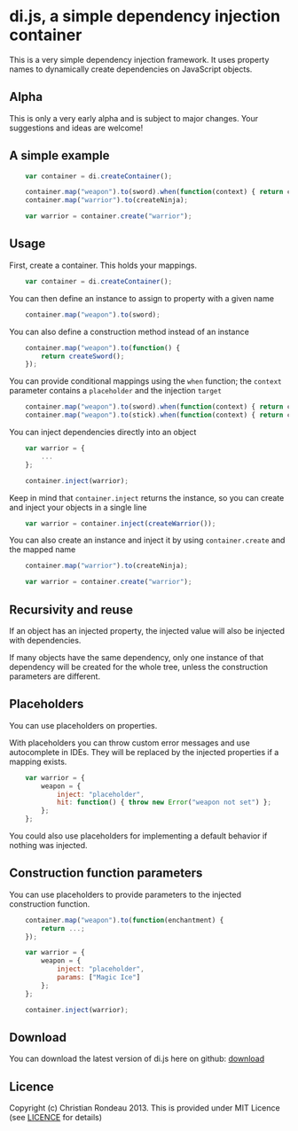 ﻿di.js, a simple dependency injection container
==============================================

This is a very simple dependency injection framework. It uses property names to dynamically create dependencies on JavaScript objects.

Alpha
-----

This is only a very early alpha and is subject to major changes. Your suggestions and ideas are welcome!

A simple example
-----

```javascript
    var container = di.createContainer();

	container.map("weapon").to(sword).when(function(context) { return context.target.strength > 10 });
	container.map("warrior").to(createNinja);

	var warrior = container.create("warrior");
```

Usage
-----

First, create a container. This holds your mappings.

```javascript
    var container = di.createContainer();
```

You can then define an instance to assign to property with a given name

```javascript
    container.map("weapon").to(sword);
```

You can also define a construction method instead of an instance

```javascript
    container.map("weapon").to(function() {
		return createSword();
	});
```

You can provide conditional mappings using the `when` function; the `context` parameter contains a `placeholder` and the injection `target`

```javascript
    container.map("weapon").to(sword).when(function(context) { return context.target.strength >= 10 });
	container.map("weapon").to(stick).when(function(context) { return context.target.strength < 10 });
```

You can inject dependencies directly into an object

```javascript
	var warrior = {
		...
	};

    container.inject(warrior);
```

Keep in mind that `container.inject` returns the instance, so you can create and inject your objects in a single line

```javascript
	var warrior = container.inject(createWarrior());
```

You can also create an instance and inject it by using `container.create` and the mapped name

```javascript
	container.map("warrior").to(createNinja);

	var warrior = container.create("warrior");
```

Recursivity and reuse
---------------------

If an object has an injected property, the injected value will also be injected with dependencies.

If many objects have the same dependency, only one instance of that dependency will be created for the whole tree, unless the construction parameters are different.

Placeholders
---------------------

You can use placeholders on properties.

With placeholders you can throw custom error messages and use autocomplete in IDEs. They will be replaced by the injected properties if a mapping exists.

```javascript
	var warrior = {
		weapon = {
			inject: "placeholder",
			hit: function() { throw new Error("weapon not set") };
		};
	};
```

You could also use placeholders for implementing a default behavior if nothing was injected.

Construction function parameters
--------------------------------

You can use placeholders to provide parameters to the injected construction function.

```javascript
	container.map("weapon").to(function(enchantment) {
		return ...;
	});

	var warrior = {
		weapon = {
			inject: "placeholder",
			params: ["Magic Ice"]
		};
	};

	container.inject(warrior);
```

Download
--------

You can download the latest version of di.js here on github: [download](https://raw.github.com/christianrondeau/di.js/master/di/di.js)

Licence
-------

Copyright (c) Christian Rondeau 2013. This is provided under MIT Licence (see [LICENCE](https://github.com/christianrondeau/di.js/blob/master/LICENCE) for details)